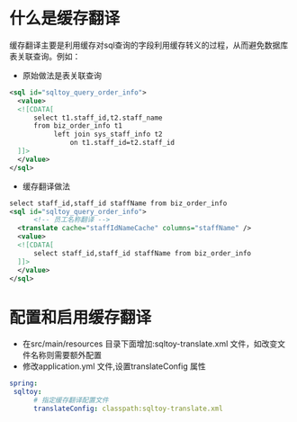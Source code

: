 # 什么是缓存翻译
  缓存翻译主要是利用缓存对sql查询的字段利用缓存转义的过程，从而避免数据库表关联查询。例如：
  * 原始做法是表关联查询
  ```xml
  <sql id="sqltoy_query_order_info">
	<value>
	<![CDATA[
       	select t1.staff_id,t2.staff_name 
       	from biz_order_info t1 
           	 left join sys_staff_info t2 
                 on t1.staff_id=t2.staff_id
	]]>
	</value>
  </sql>
 
  ```
  * 缓存翻译做法
  ```xml
  select staff_id,staff_id staffName from biz_order_info
  <sql id="sqltoy_query_order_info">
        <!-- 员工名称翻译 -->
	<translate cache="staffIdNameCache" columns="staffName" />
	<value>
	<![CDATA[
        select staff_id,staff_id staffName from biz_order_info
	]]>
	</value>
  </sql>
  ```
  
# 配置和启用缓存翻译
* 在src/main/resources 目录下面增加:sqltoy-translate.xml 文件，如改变文件名称则需要额外配置
* 修改application.yml 文件,设置translateConfig 属性
```yml
spring:
 sqltoy:
      # 指定缓存翻译配置文件
      translateConfig: classpath:sqltoy-translate.xml
```
  
  
